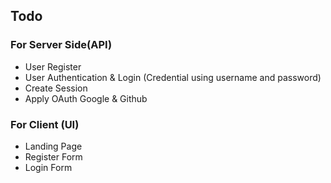 ## Todo

### For Server Side(API)

- User Register
- User Authentication & Login (Credential using username and password)
- Create Session
- Apply OAuth Google & Github

### For Client (UI)

- Landing Page
- Register Form
- Login Form
